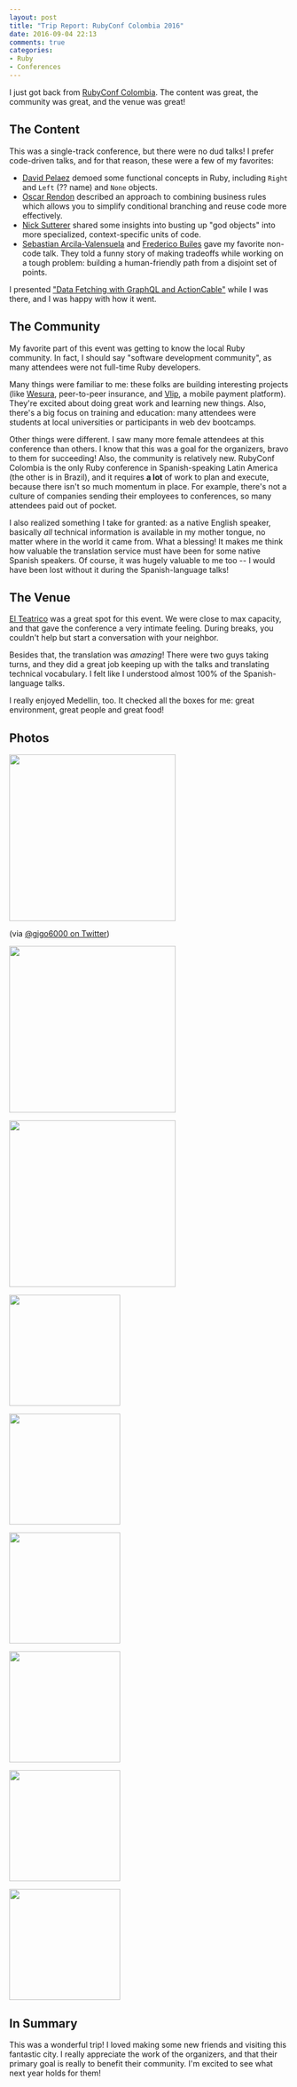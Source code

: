 ```yaml
---
layout: post
title: "Trip Report: RubyConf Colombia 2016"
date: 2016-09-04 22:13
comments: true
categories:
- Ruby
- Conferences
---
```


I just got back from [RubyConf Colombia](http://rubyconf.co). The content was great, the community was great, and the venue was great!

<!-- more -->

## The Content

This was a single-track conference, but there were no dud talks! I prefer code-driven talks, and for that reason, these were a few of my favorites:

- [David Pelaez](https://twitter.com/davidpelaez) demoed some functional concepts in Ruby, including `Right` and `Left` (?? name) and `None` objects.
- [Oscar Rendon](https://twitter.com/orendon) described an approach to combining business rules which allows you to simplify conditional branching and reuse code more effectively.
- [Nick Sutterer](https://twitter.com/apotonick) shared some insights into busting up "god objects" into more specialized, context-specific units of code.
- [Sebastian Arcila-Valensuela](https://twitter.com/sarcilav) and [Frederico Builes](https://twitter.com/febuiles) gave my favorite non-code talk. They told a funny story of making tradeoffs while working on a tough problem: building a human-friendly path from a disjoint set of points.

I presented ["Data Fetching with GraphQL and ActionCable"](/talks) while I was there, and I was happy with how it went.

## The Community

My favorite part of this event was getting to know the local Ruby community. In fact, I should say "software development community", as many attendees were not full-time Ruby developers.

Many things were familiar to me: these folks are building interesting projects (like [Wesura](https://www.wesura.com/), peer-to-peer insurance, and [Vlip](https://vlip.co/), a mobile payment platform). They're excited about doing great work and learning new things. Also, there's a big focus on training and education: many attendees were students at local universities or participants in web dev bootcamps.

Other things were different. I saw many more female attendees at this conference than others. I know that this was a goal for the organizers, bravo to them for succeeding! Also, the community is relatively new. RubyConf Colombia is the only Ruby conference in Spanish-speaking Latin America (the other is in Brazil), and it requires __a lot__ of work to plan and execute, because there isn't so much momentum in place. For example, there's not a culture of companies sending their employees to conferences, so many attendees paid out of pocket.

I also realized something I take for granted: as a native English speaker, basically _all_ technical information is available in my mother tongue, no matter where in the world it came from. What a blessing! It makes me think how valuable the translation service must have been for some native Spanish speakers. Of course, it was hugely valuable to me too -- I would have been lost without it during the Spanish-language talks!

## The Venue

[El Teatrico](http://www.elteatrico.co/) was a great spot for this event. We were close to max capacity, and that gave the conference a very intimate feeling. During breaks, you couldn't help but start a conversation with your neighbor.

Besides that, the translation was _amazing_! There were two guys taking turns, and they did a great job keeping up with the talks and translating technical vocabulary. I felt like I understood almost 100% of the Spanish-language talks.

I really enjoyed Medellin, too. It checked all the boxes for me: great environment, great people and great food!

## Photos

<p><img src="/assets/images/rubyconf_co_2016/organizers.jpg" width="300" /></p>

(via [@gigo6000 on Twitter](https://twitter.com/gigo6000/status/772228777367724032))

<p><img src="/assets/images/rubyconf_co_2016/talk_1.jpg" width="300" /></p>
<p><img src="/assets/images/rubyconf_co_2016/el_teatrico_2.jpg" width="300" /></p>
<p><img src="/assets/images/rubyconf_co_2016/el_teatrico_1.jpg" width="200" /></p>
<p><img src="/assets/images/rubyconf_co_2016/medellin_1.jpg" width="200" /></p>
<p><img src="/assets/images/rubyconf_co_2016/medellin_2.jpg" width="200" /></p>
<p><img src="/assets/images/rubyconf_co_2016/landscape_1.jpg" width="200" /></p>
<p><img src="/assets/images/rubyconf_co_2016/medellin_3.jpg" width="200" /></p>
<p><img src="/assets/images/rubyconf_co_2016/aguardiente.jpg" width="200" /></p>



## In Summary

This was a wonderful trip! I loved making some new friends and visiting this fantastic city. I really appreciate the work of the organizers, and that their primary goal is really to benefit their community. I'm excited to see what next year holds for them!
